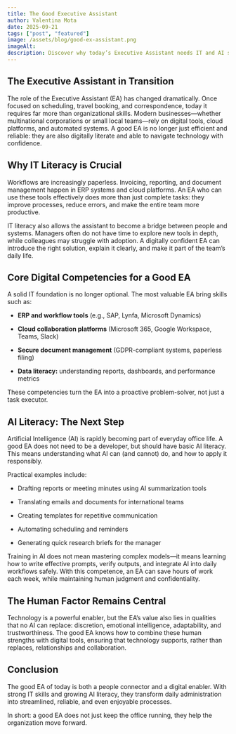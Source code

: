 ```yaml
---
title: The Good Executive Assistant
author: Valentina Mota
date: 2025-09-21
tags: ["post", "featured"]
image: /assets/blog/good-ex-assistant.png
imageAlt: 
description: Discover why today’s Executive Assistant needs IT and AI skills. From ERP to AI tools, digital literacy is key to supporting teams effectively.
---
```


## The Executive Assistant in Transition

The role of the Executive Assistant (EA) has changed dramatically. Once focused on scheduling, travel booking, and correspondence, today it requires far more than organizational skills. Modern businesses—whether multinational corporations or small local teams—rely on digital tools, cloud platforms, and automated systems. A good EA is no longer just efficient and reliable: they are also digitally literate and able to navigate technology with confidence.

## Why IT Literacy is Crucial

Workflows are increasingly paperless. Invoicing, reporting, and document management happen in ERP systems and cloud platforms. An EA who can use these tools effectively does more than just complete tasks: they improve processes, reduce errors, and make the entire team more productive.

IT literacy also allows the assistant to become a bridge between people and systems. Managers often do not have time to explore new tools in depth, while colleagues may struggle with adoption. A digitally confident EA can introduce the right solution, explain it clearly, and make it part of the team’s daily life.

## Core Digital Competencies for a Good EA

A solid IT foundation is no longer optional. The most valuable EA bring skills such as:

- **ERP and workflow tools** (e.g., SAP, Lynfa, Microsoft Dynamics)

- **Cloud collaboration platforms** (Microsoft 365, Google Workspace, Teams, Slack)

- **Secure document management** (GDPR-compliant systems, paperless filing)

- **Data literacy:** understanding reports, dashboards, and performance metrics

These competencies turn the EA into a proactive problem-solver, not just a task executor.

## AI Literacy: The Next Step

Artificial Intelligence (AI) is rapidly becoming part of everyday office life. A good EA does not need to be a developer, but should have basic AI literacy. This means understanding what AI can (and cannot) do, and how to apply it responsibly.

Practical examples include:

- Drafting reports or meeting minutes using AI summarization tools

- Translating emails and documents for international teams

- Creating templates for repetitive communication

- Automating scheduling and reminders

- Generating quick research briefs for the manager

Training in AI does not mean mastering complex models—it means learning how to write effective prompts, verify outputs, and integrate AI into daily workflows safely. With this competence, an EA can save hours of work each week, while maintaining human judgment and confidentiality.

## The Human Factor Remains Central

Technology is a powerful enabler, but the EA’s value also lies in qualities that no AI can replace: discretion, emotional intelligence, adaptability, and trustworthiness. The good EA knows how to combine these human strengths with digital tools, ensuring that technology supports, rather than replaces, relationships and collaboration.

## Conclusion

The good EA of today is both a people connector and a digital enabler. With strong IT skills and growing AI literacy, they transform daily administration into streamlined, reliable, and even enjoyable processes.

In short: a good EA does not just keep the office running, they help the organization move forward.





